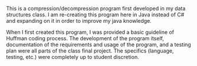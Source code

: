 This is a compression/decompression program first developed in my data structures class.  I am re-creating this program here in Java instead of C# and expanding on it in order to improve my java knowledge.

When I first created this program, I was provided a basic guideline of Huffman coding process.  The development of the program itself, documentation of the requirements and usage of the program, and a testing plan were all parts of the class final project.  The specifics (language, testing, etc.) were completely up to student discretion.
